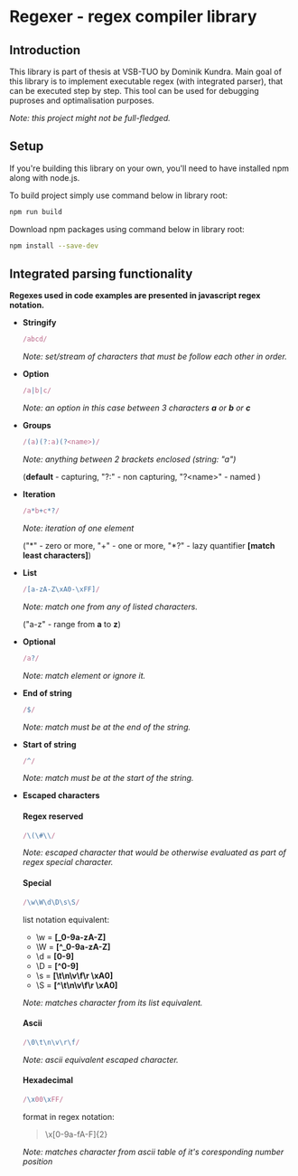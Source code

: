 # Regexer - regex compiler library

## Introduction

This library is part of thesis at VSB-TUO by Dominik Kundra.
Main goal of this library is to implement executable regex (with integrated parser), that can be executed step by step. This tool can be used for debugging puproses and optimalisation purposes. 

*Note: this project might not be full-fledged.*

## Setup

If you're building this library on your own, you'll need to have installed npm along with node.js.

To build project simply use command below in library root:
```bash
npm run build
```
Download npm packages using command below in library root:
```bash
npm install --save-dev
```

## Integrated parsing functionality
**Regexes used in code examples are presented in javascript 
regex notation.**

* **Stringify**
    ```js
    /abcd/
    ```
    *Note: set/stream of characters that must be follow each other in order.* 

* **Option**
    ```js
    /a|b|c/
    ```
    *Note: an option in this case between 3 characters **a** or **b** or **c***

* **Groups**
    ```js
    /(a)(?:a)(?<name>)/
    ```
    *Note: anything between 2 brackets enclosed (string: "a")* 

    (**default** - capturing, "?:" - non capturing, "?\<name\>" - named )

* **Iteration**
    ```js
    /a*b+c*?/
    ```
    *Note: iteration of one element* 

    ("\*" - zero or more, "\+" - one or more, "\*?" - lazy quantifier **[match least characters]**)

* **List**
    ```js
    /[a-zA-Z\xA0-\xFF]/
    ```
    *Note: match one from any of listed characters.*

    ("a-z" - range from **a** to **z**)

* **Optional**
    ```js
    /a?/
    ```
    *Note: match element or ignore it.*

* **End of string**
    ```js
    /$/
    ```
    *Note: match must be at the end of the string.*

* **Start of string**
    ```js
    /^/
    ```
    *Note: match must be at the start of the string.*

* **Escaped characters**

    #### **Regex reserved**

    ```js
    /\(\#\\/
    ```
    *Note: escaped character that would be otherwise evaluated as part of regex special character.*

    #### **Special**

    ```js
    /\w\W\d\D\s\S/
    ```
    list notation equivalent:
    * \w = **[_0-9a-zA-Z]**
    * \W = **[^_0-9a-zA-Z]**
    * \d = **[0-9]**
    * \D = **[^0-9]**
    * \s = **[\t\n\v\f\r \xA0]**
    * \S = **[^\t\n\v\f\r \xA0]**

    *Note: matches character from its list equivalent.* 

    #### **Ascii**

    ```js
    /\0\t\n\v\r\f/
    ```
    *Note: ascii equivalent escaped character.*

    #### **Hexadecimal**
    ```js
    /\x00\xFF/
    ```
    format in regex notation:

    > \\x[0-9a-fA-F]{2}

    *Note: matches character from ascii table of it's coresponding number position*